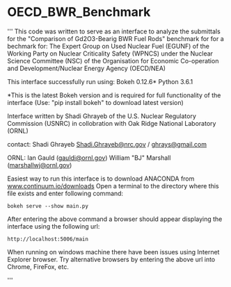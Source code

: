 # OECD_BWR_Benchmark
'''
This code was written to serve as an interface to analyze the submittals for 
the "Comparison of Gd2O3-Bearig BWR Fuel Rods"  benchmark for for a bechmark for: 
The Expert Group on Used Nuclear Fuel (EGUNF) of the Working Party on 
Nuclear Criticality Safety (WPNCS) under the Nuclear Science Committee 
(NSC) of the Organisation for Economic Co-operation and Development/Nuclear
Energy Agency (OECD/NEA)

This interface successfully run using:
Bokeh 0.12.6*
Python 3.6.1

*This is the latest Bokeh version and is required for full functionality of the interface
(Use: "pip install bokeh" to download latest version)


Interface written by Shadi Ghrayeb of the U.S. Nuclear Regulatory Commission (USNRC) in collobration
with Oak Ridge National Laboratory (ORNL)

contact: 
Shadi Ghrayeb
Shadi.Ghrayeb@nrc.gov / ghrays@gmail.com

ORNL: 
Ian Gauld (gauldi@ornl.gov)
William "BJ" Marshall (marshallwj@ornl.gov)

Easiest way to run this interface is to download ANACONDA from www.continuum.io/downloads
Open a terminal to the directory where this file exists and enter following command: 
    
    bokeh serve --show main.py
    
After entering the above command a browser should appear displaying the interface using the following url: 
    
    http://localhost:5006/main
    
When running on windows machine there have been issues using Internet Explorer browser. Try alternative browsers by 
entering the above url into Chrome, FireFox, etc. 

'''
